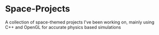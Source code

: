# Space-Projects
A collection of space-themed projects I've been working on, mainly using C++ and OpenGL for accurate physics based simulations
